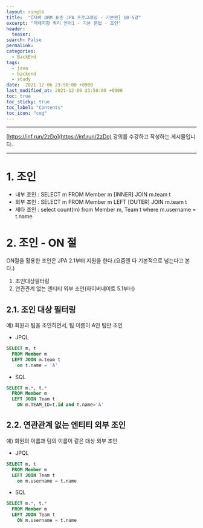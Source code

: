 ```yaml
---
layout: single
title:  "[자바 ORM 표준 JPA 프로그래밍 - 기본편] 10-5강"
excerpt: "객체지향 쿼리 언어1 - 기본 문법 - 조인"
header:
  teaser: 
search: False
permalink:
categories: 
  - BackEnd
tags:
  - java
  - backend
  - study
date:  2021-12-06 23:50:00 +0900
last_modified_at: 2021-12-06 23:50:00 +0900
toc: true
toc_sticky: true
toc_label: "Contents"
toc_icon: "cog"
---
```

---

[https://inf.run/2zDo](https://inf.run/2zDo) 강의를 수강하고 작성하는 게시물입니다.

---

# 1. 조인 

- 내부 조인 : SELECT m FROM Member m [INNER] JOIN m.team t
- 외부 조인 : SELECT m FROM Member m LEFT [OUTER] JOIN m.team t
- 세타 조인 : select count(m) from Member m, Team t where m.username = t.name

# 2. 조인 - ON 절

ON절을 활용한 조인은 JPA 2.1부터 지원을 한다.(요즘엔 다 기본적으로 넘는다고 본다.)

1. 조인대상필터링
2. 연관관계 없는 엔티티 외부 조인(하이버네이트 5.1부터)
   
## 2.1. 조인 대상 필터링

예) 회원과 팀을 조인하면서, 팀 이름이 A인 팀만 조인 

- JPQL 
```SQL
SELECT m, t 
  FROM Member m 
  LEFT JOIN m.team t 
    on t.name = 'A' 
```

- SQL
```SQL
SELECT m.*, t.* 
  FROM Member m 
  LEFT JOIN Team t 
    ON m.TEAM_ID=t.id and t.name='A'
```

## 2.2. 연관관계 없는 엔티티 외부 조인

예) 회원의 이름과 팀의 이름이 같은 대상 외부 조인 


- JPQL
```sql
SELECT m, t 
  FROM Member m 
  LEFT JOIN Team t 
    on m.username = t.name 
```

- SQL
```sql
SELECT m.*, t.* 
  FROM Member m 
  LEFT JOIN Team t 
    ON m.username = t.name
```